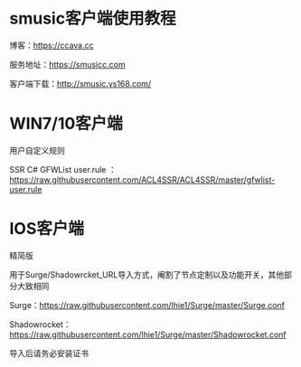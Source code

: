# smusic客户端使用教程


博客：https://ccava.cc


服务地址：https://smusicc.com

客户端下载：http://smusic.ys168.com/


# WIN7/10客户端
用户自定义规则

SSR C# GFWList user.rule ：https://raw.githubusercontent.com/ACL4SSR/ACL4SSR/master/gfwlist-user.rule

# IOS客户端


精简版


用于Surge/Shadowrcket_URL导入方式，阉割了节点定制以及功能开关，其他部分大致相同

Surge：https://raw.githubusercontent.com/lhie1/Surge/master/Surge.conf

Shadowrocket：https://raw.githubusercontent.com/lhie1/Surge/master/Shadowrocket.conf


导入后请务必安装证书



